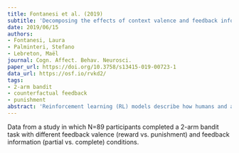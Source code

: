 ```yaml
---
title: Fontanesi et al. (2019)
subtitle: 'Decomposing the effects of context valence and feedback information on speed and accuracy during reinforcement learning: a meta-analytical approach using diffusion decision modeling'
date: 2019/06/15
authors:
- Fontanesi, Laura
- Palminteri, Stefano
- Lebreton, Maël
journal: Cogn. Affect. Behav. Neurosci.
paper_url: https://doi.org/10.3758/s13415-019-00723-1
data_url: https://osf.io/rvkd2/
tags:
- 2-arm bandit
- counterfactual feedback
- punishment
abstract: 'Reinforcement learning (RL) models describe how humans and animals learn by trial-and-error to select actions that maximize rewards and minimize punishments. Traditional RL models focus exclusively on choices, thereby ignoring the interactions between choice preference and response time (RT), or how these interactions are influenced by contextual factors. However, in the field of perceptual decision-making, such interactions have proven to be important to dissociate between different underlying cognitive processes. Here, we investigated such interactions to shed new light on overlooked differences between learning to seek rewards and learning to avoid losses. We leveraged behavioral data from four RL experiments, which feature manipulations of two factors: outcome valence (gains vs. losses) and feedback information (partial vs. complete feedback). A Bayesian meta-analysis revealed that these contextual factors differently affect RTs and accuracy: While valence only affects RTs, feedback information affects both RTs and accuracy. To dissociate between the latent cognitive processes, we jointly fitted choices and RTs across all experiments with a Bayesian, hierarchical diffusion decision model (DDM). We found that the feedback manipulation affected drift rate, threshold, and non-decision time, suggesting that it was not a mere difficulty effect. Moreover, valence affected non-decision time and threshold, suggesting a motor inhibition in punishing contexts. To better understand the learning dynamics, we finally fitted a combination of RL and DDM (RLDDM). We found that while the threshold was modulated by trial-specific decision conflict, the non-decision time was modulated by the learned context valence. Overall, our results illustrate the benefits of jointly modeling RTs and choice data during RL, to reveal subtle mechanistic differences underlying decisions in different learning contexts.'
---
```


Data from a study in which N=89 participants completed a 2-arm bandit task with different feedback valence (reward vs. punishment) and feedback information (partial vs. complete) conditions.
